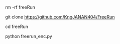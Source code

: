 rm -rf freeRun


git clone https://github.com/KngJANAN404/FreeRun


cd freeRun


python freerun_enc.py
